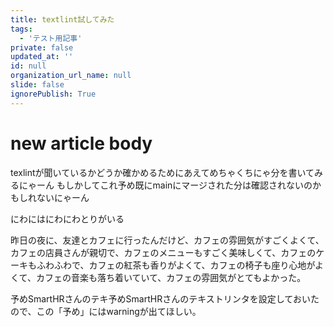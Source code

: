 ```yaml
---
title: textlint試してみた
tags:
  - 'テスト用記事'
private: false
updated_at: ''
id: null
organization_url_name: null
slide: false
ignorePublish: True
---
```

# new article body

texlintが聞いているかどうか確かめるためにあえてめちゃくちにゃ分を書いてみるにゃーん
もしかしてこれ予め既にmainにマージされた分は確認されないのかもしれないにゃーん

にわにはにわにわとりがいる

昨日の夜に、友達とカフェに行ったんだけど、カフェの雰囲気がすごくよくて、カフェの店員さんが親切で、カフェのメニューもすごく美味しくて、カフェのケーキもふわふわで、カフェの紅茶も香りがよくて、カフェの椅子も座り心地がよくて、カフェの音楽も落ち着いていて、カフェの雰囲気がとてもよかった。

予めSmartHRさんのテキ予めSmartHRさんのテキストリンタを設定しておいたので、この「予め」にはwarningが出てほしい。
              